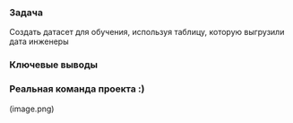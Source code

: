 ### Задача 
Cоздать датасет для обучения, используя таблицу, которую выгрузили дата инженеры


### Ключевые выводы


### Реальная команда проекта :) 
(image.png)

